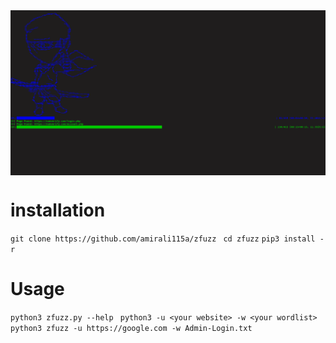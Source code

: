 
<img align="center" src="screen.png" width="900">


# installation
`git clone https://github.com/amirali115a/zfuzz `
`cd zfuzz`
`pip3 install -r `

# Usage
`python3 zfuzz.py --help `
`python3 -u <your website> -w <your wordlist> `
`python3 zfuzz -u https://google.com -w Admin-Login.txt `
